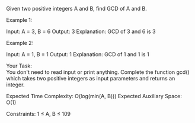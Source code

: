 Given two positive integers A and B, find GCD of A and B.


Example 1:

Input: A = 3, B = 6
Output: 3
Explanation: GCD of 3 and 6 is 3

Example 2:

Input: A = 1, B = 1
Output: 1
Explanation: GCD of 1 and 1 is 1

Your Task:  
You don't need to read input or print anything. Complete the function gcd() which takes two positive integers as input parameters and returns an integer.


Expected Time Complexity: O(log(min(A, B)))
Expected Auxiliary Space: O(1)


Constraints:
1 ≤ A, B ≤ 109

